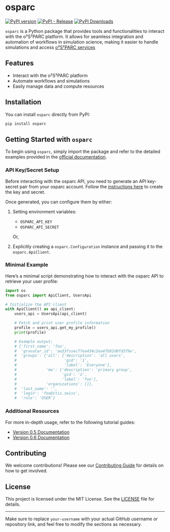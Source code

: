 # osparc

[![PyPI version](https://img.shields.io/pypi/v/osparc)](https://pypi.org/project/osparc/)
[![PyPI - Release](https://img.shields.io/pypi/status/osparc)](https://pypi.org/project/osparc/#history)
[![PyPI Downloads](https://img.shields.io/pypi/dm/osparc)](https://pypi.org/project/osparc/)


`osparc` is a Python package that provides tools and functionalities to interact with the o²S²PARC platform. It allows for seamless integration and automation of workflows in simulation science, making it easier to handle simulations and access [o²S²PARC services](https://github.com/ITISFoundation/osparc-simcore)

## Features

- Interact with the o²S²PARC platform
- Automate workflows and simulations
- Easily manage data and compute resources

## Installation

You can install `osparc` directly from PyPI:

```bash
pip install osparc
```


## Getting Started with `osparc`

To begin using `osparc`, simply import the package and refer to the detailed examples provided in the [official documentation](https://github.com/your-username/osparc/wiki).

### API Key/Secret Setup

Before interacting with the osparc API, you need to generate an API key-secret pair from your osparc account. Follow the [instructions here](https://docs.osparc.io/#/docs/platform_introduction/profile?id=preferences) to create the key and secret.

Once generated, you can configure them by either:

1. Setting environment variables:
   - `OSPARC_API_KEY`
   - `OSPARC_API_SECRET`

   Or,

2. Explicitly creating a `osparc.Configuration` instance and passing it to the `osparc.ApiClient`.

### Minimal Example

Here’s a minimal script demonstrating how to interact with the osparc API to retrieve your user profile:

```python
import os
from osparc import ApiClient, UsersApi

# Initialize the API client
with ApiClient() as api_client:
    users_api = UsersApi(api_client)

    # Fetch and print user profile information
    profile = users_api.get_my_profile()
    print(profile)

    # Example output:
    # {'first_name': 'foo',
    #  'gravatar_id': 'aa33fssec77ea434c2ea4fb92d0fd379e',
    #  'groups': {'all': {'description': 'all users',
    #                     'gid': '1',
    #                     'label': 'Everyone'},
    #             'me': {'description': 'primary group',
    #                    'gid': '2',
    #                    'label': 'foo'},
    #             'organizations': []},
    #  'last_name': '',
    #  'login': 'foo@itis.swiss',
    #  'role': 'USER'}
```

### Additional Resources

For more in-depth usage, refer to the following tutorial guides:

- [Version 0.5 Documentation](clients/python/docs/v0.5.0/README.md)
- [Version 0.6 Documentation](clients/python/docs/v0.6.0/README.md)


## Contributing

We welcome contributions! Please see our [Contributing Guide](CONTRIBUTING.md) for details on how to get involved.

## License

This project is licensed under the MIT License. See the [LICENSE](../LICENSE) file for details.

---

Make sure to replace `your-username` with your actual GitHub username or repository link, and feel free to modify the sections as necessary.
